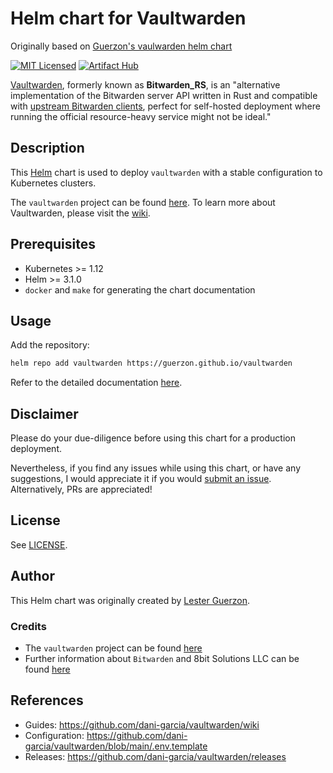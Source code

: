 # Helm chart for Vaultwarden

Originally based on [Guerzon's vaulwarden helm chart](https://github.com/guerzon/vaultwarden)

[![MIT Licensed](https://img.shields.io/github/license/guerzon/vaultwarden)](https://github.com/guerzon/vaultwarden/blob/main/LICENSE)
[![Artifact Hub](https://img.shields.io/endpoint?url=https://artifacthub.io/badge/repository/vaultwarden)](https://artifacthub.io/packages/search?repo=vaultwarden)

[Vaultwarden](https://github.com/dani-garcia/vaultwarden), formerly known as **Bitwarden_RS**, is an "alternative implementation of the Bitwarden server API written in Rust and compatible with [upstream Bitwarden clients](https://bitwarden.com/download/), perfect for self-hosted deployment where running the official resource-heavy service might not be ideal."

## Description

This [Helm](https://helm.sh/docs/) chart is used to deploy `vaultwarden` with a stable configuration to Kubernetes clusters.

The `vaultwarden` project can be found [here](https://github.com/dani-garcia/vaultwarden). To learn more about Vaultwarden, please visit the [wiki](https://github.com/dani-garcia/vaultwarden/wiki).

## Prerequisites

- Kubernetes >= 1.12
- Helm >= 3.1.0
- `docker` and `make` for generating the chart documentation

## Usage

Add the repository:

```bash
helm repo add vaultwarden https://guerzon.github.io/vaultwarden
```

Refer to the detailed documentation [here](./USAGE.md).

## Disclaimer

Please do your due-diligence before using this chart for a production deployment.

Nevertheless, if you find any issues while using this chart, or have any suggestions, I would appreciate it if you would [submit an issue](https://github.com/guerzon/vaultwarden/issues/new). Alternatively, PRs are appreciated!

## License

See [LICENSE](./LICENSE).

## Author

This Helm chart was originally created by [Lester Guerzon](https://blog.pidnull.io).

### Credits

- The `vaultwarden` project can be found [here](https://github.com/dani-garcia/vaultwarden)
- Further information about `Bitwarden` and 8bit Solutions LLC can be found [here](https://bitwarden.com/)

## References

- Guides: <https://github.com/dani-garcia/vaultwarden/wiki>
- Configuration: <https://github.com/dani-garcia/vaultwarden/blob/main/.env.template>
- Releases: <https://github.com/dani-garcia/vaultwarden/releases>
